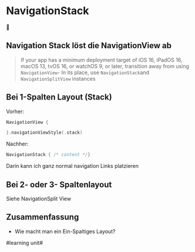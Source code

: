 # NavigationStack
🧭

## Navigation Stack löst die NavigationView ab

> If your app has a minimum deployment target of iOS 16, iPadOS 16, macOS 13, tvOS 16, or watchOS 9, or later, transition away from using `NavigationView`- In its place, use `NavigationStack`and `NavigationSplitView` instances

## Bei 1-Spalten Layout (Stack)

Vorher:
```swift
NavigationView {

}.navigationViewStyle(.stack)
```

Nachher:

```swift
NavigationStack { /* content */}
```

Darin kann ich ganz normal navigation Links platzieren

## Bei 2- oder 3- Spaltenlayout

Siehe NavigationSplit View

## Zusammenfassung
- Wie macht man ein Ein-Spaltiges Layout?


#learning unit#